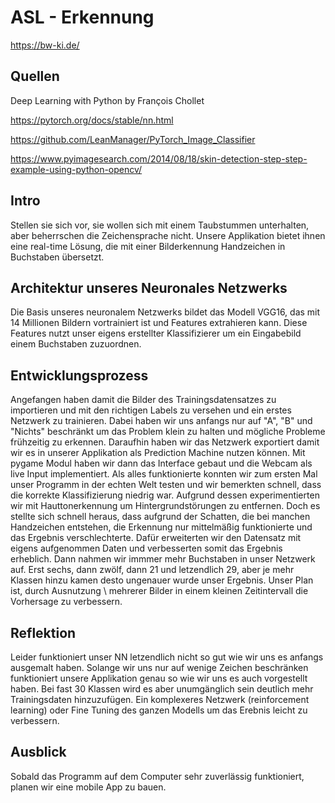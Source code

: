 # ASL - Erkennung

https://bw-ki.de/

## Quellen

Deep Learning with Python by François Chollet

https://pytorch.org/docs/stable/nn.html

https://github.com/LeanManager/PyTorch_Image_Classifier

https://www.pyimagesearch.com/2014/08/18/skin-detection-step-step-example-using-python-opencv/

## Intro

Stellen sie sich vor, sie wollen sich mit einem Taubstummen unterhalten, aber beherrschen die Zeichensprache nicht. Unsere Applikation bietet ihnen eine real-time Lösung, die mit einer Bilderkennung Handzeichen in Buchstaben übersetzt. 

## Architektur unseres Neuronales Netzwerks

Die Basis unseres neuronalem Netzwerks bildet das Modell VGG16, das mit 14 Millionen Bildern vortrainiert ist und Features extrahieren kann. Diese Features nutzt unser eigens erstellter Klassifizierer um ein Eingabebild einem Buchstaben zuzuordnen. 

## Entwicklungsprozess

Angefangen haben damit die Bilder des Trainingsdatensatzes zu importieren und mit den richtigen Labels zu versehen und ein erstes Netzwerk zu trainieren. Dabei haben wir uns anfangs nur auf "A", "B" und "Nichts" beschränkt um das Problem klein zu halten und mögliche Probleme frühzeitig zu erkennen. Daraufhin haben wir das Netzwerk exportiert damit wir es in unserer Applikation als Prediction Machine nutzen können. Mit pygame Modul haben wir dann das Interface gebaut und die Webcam als live Input implementiert. Als alles funktionierte konnten wir zum ersten Mal unser Programm in der echten Welt testen und wir bemerkten schnell, dass die korrekte Klassifizierung niedrig war. Aufgrund dessen experimentierten wir mit Hauttonerkennung um Hintergrundstörungen zu entfernen. Doch es stellte sich schnell heraus, dass aufgrund der Schatten, die bei manchen Handzeichen entstehen, die Erkennung nur mittelmäßig funktionierte und das Ergebnis verschlechterte. Dafür erweiterten wir den Datensatz mit eigens aufgenommen Daten und verbesserten somit das Ergebnis erheblich. Dann nahmen wir immmer mehr Buchstaben in unser Netzwerk auf. Erst sechs, dann zwölf, dann 21 und letzendlich 29, aber je mehr Klassen hinzu kamen desto ungenauer wurde unser Ergebnis. 
Unser Plan ist, durch Ausnutzung \\ mehrerer Bilder in einem kleinen Zeitintervall die Vorhersage zu verbessern.

## Reflektion

Leider funktioniert unser NN letzendlich nicht so gut wie wir uns es anfangs ausgemalt haben. Solange wir uns nur auf wenige Zeichen beschränken funktioniert unsere Applikation genau so wie wir uns es auch vorgestellt haben. Bei fast 30 Klassen wird es aber unumgänglich sein deutlich mehr Trainingsdaten hinzuzufügen. Ein komplexeres Netzwerk (reinforcement learning) oder Fine Tuning des ganzen Modells um das Erebnis leicht zu verbessern. 

## Ausblick

Sobald das Programm auf dem Computer sehr zuverlässig funktioniert, planen wir eine mobile App zu bauen.
